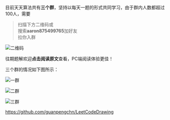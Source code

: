 目前天天算法共有**三个群**，坚持以每天一题的形式共同学习，由于群内人数都超过100人，需要

> 扫描下方二维码或<br/>搜索**aaron875499765**加好友<br/>拉你入群

![二维码](https://i.loli.net/2019/06/28/5d15e2b05e9a049085.jpeg)

往期题解欢迎**点击阅读原文**查看，PC端阅读体验更佳！

三个群的情况如下图所示：

![一群](https://i.loli.net/2019/06/28/5d15e3638d44030940.jpg)

![二群](https://i.loli.net/2019/06/28/5d15e3656885c35528.jpg)

![三群](https://i.loli.net/2019/06/28/5d15e366d021381713.jpg)


https://github.com/guanpengchn/LeetCodeDrawing